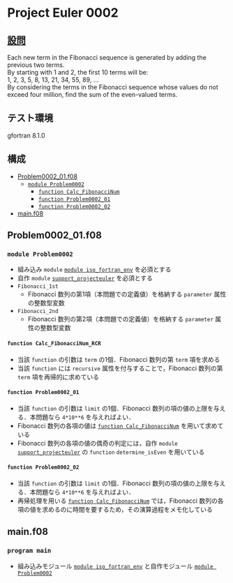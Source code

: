 # Project Euler 0002 #

## [設問](https://projecteuler.net/problem=2) ##
Each new term in the Fibonacci sequence is generated by adding the previous two terms.  
By starting with 1 and 2, the first 10 terms will be:  
    1, 2, 3, 5, 8, 13, 21, 34, 55, 89, ...  
By considering the terms in the Fibonacci sequence whose values do not exceed four million, find the sum of the even-valued terms.

## テスト環境 ##
gfortran 8.1.0

## 構成 ##

- [Problem0002_01.f08](#problem0002_01f08)
  - [`module Problem0002`](#module-problem0002)
    - [`function Calc_FibonacciNum`](#function-calc_fibonaccinum)
    - [`function Problem0002_01`](#function-problem0002_01)
    - [`function Problem0002_02`](#function-problem0002_02)
- [main.f08](#mainf08)

## Problem0002_01.f08 ##

### `module Problem0002` ###

- 組み込み `module` [`module iso_fortran_env`](https://gcc.gnu.org/onlinedocs/gfortran/ISO_005fFORTRAN_005fENV.html) を必須とする
- 自作 `module` [`support_projecteuler`](../support/support_projecteuler.f08) を必須とする
- `Fibonacci_1st`
  - Fibonacci 数列の第1項（本問題での定義値）を格納する `parameter` 属性の整数型変数
- `Fibonacci_2nd`
  - Fibonacci 数列の第2項（本問題での定義値）を格納する `parameter` 属性の整数型変数

#### `function Calc_FibonacciNum_RCR` ####

- 当該 `function` の引数は `term` の1個．Fibonacci 数列の第 `term` 項を求める
- 当該 `function` には `recursive` 属性を付与することで，Fibonacci 数列の第 `term` 項を再帰的に求めている

#### `function Problem0002_01` ####

- 当該 `function` の引数は `limit` の1個．Fibonacci 数列の項の値の上限を与える．本問題なら `4*10**6` を与えればよい．
- Fibonacci 数列の各項の値は [`function Calc_FibonacciNum`](#function-calc_fibonaccinum) を用いて求めている
- Fibonacci 数列の各項の値の偶奇の判定には，自作 `module` [`support_projecteuler`](../support/support_projecteuler.f08) の `function` `determine_isEven` を用いている

#### `function Problem0002_02` ####

- 当該 `function` の引数は `limit` の1個．Fibonacci 数列の項の値の上限を与える．本問題なら `4*10**6` を与えればよい．
- 再帰処理を用いる [`function Calc_FibonacciNum`](#function-calc_fibonaccinum) では，Fibonacci 数列の各項の値を求めるのに時間を要するため，その演算過程をメモ化している

## main.f08 ##

### `program main` ###

- 組み込みモジュール [`module iso_fortran_env`](https://gcc.gnu.org/onlinedocs/gfortran/ISO_005fFORTRAN_005fENV.html) と自作モジュール [`module Problem0002`](Problem0002_01.f08)
